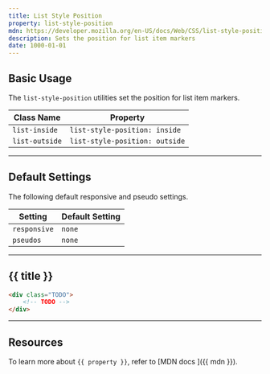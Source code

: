 ```yaml
---
title: List Style Position
property: list-style-position
mdn: https://developer.mozilla.org/en-US/docs/Web/CSS/list-style-position
description: Sets the position for list item markers
date: 1000-01-01
---
```


## Basic Usage

The `list-style-position` utilities set the position for list item markers.

| Class Name     | Property                       |
| -------------- | ------------------------------ |
| `list-inside`  | `list-style-position: inside`  |
| `list-outside` | `list-style-position: outside` |

---

## Default Settings

The following default responsive and pseudo settings.

| Setting      | Default Setting |
| ------------ | --------------- |
| `responsive` | `none`          |
| `pseudos`    | `none`          |

---

## {{ title }}

<div class="bg-silver-200 p-20 h-256 radius-md flex flex-wrap align-content-center">
  <!-- ... -->
</div>

```html
<div class="TODO">
	<!-- TODO -->
</div>
```

---

## Resources

To learn more about `{{ property }}`, refer to [MDN docs <i class="far fa-external-link ml-6"></i>]({{ mdn }}).
